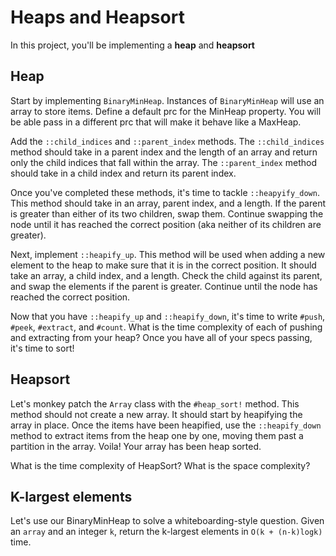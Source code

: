 # Heaps and Heapsort

In this project, you'll be implementing a __heap__ and __heapsort__

## Heap

Start by implementing `BinaryMinHeap`. Instances of `BinaryMinHeap` will use an array to store items. Define a default prc for the MinHeap property. You will be able pass in a different prc that will make it behave like a MaxHeap.

Add the `::child_indices` and `::parent_index` methods. The `::child_indices` method should take in a parent index and the length of an array and return only the child indices that fall within the array. The `::parent_index` method should take in a child index and return its parent index.

Once you've completed these methods, it's time to tackle `::heapyify_down`. This method should take in an array, parent index, and a length. If the parent is greater than either of its two children, swap them. Continue swapping the node until it has reached the correct position (aka neither of its children are greater).

Next, implement `::heapify_up`. This method will be used when adding a new element to the heap to make sure that it is in the correct position. It should take an array, a child index, and a length. Check the child against its parent, and swap the elements if the parent is greater. Continue until the node has reached the correct position.

Now that you have `::heapify_up` and `::heapify_down`, it's time to write `#push`, `#peek`, `#extract`, and `#count`. What is the time complexity of each of pushing and extracting from your heap? Once you have all of your specs passing, it's time to sort!

## Heapsort

Let's monkey patch the `Array` class with the `#heap_sort!` method. This method should not create a new array. It should start by heapifying the array in place. Once the items have been heapified, use the `::heapify_down` method to extract items from the heap one by one, moving them past a partition in the array. Voila! Your array has been heap sorted.

What is the time complexity of HeapSort? What is the space complexity?

## K-largest elements

Let's use our BinaryMinHeap to solve a whiteboarding-style question. Given an `array` and an integer `k`, return the k-largest elements in `O(k + (n-k)logk)` time.
